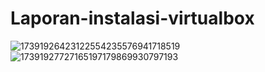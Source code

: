 # Laporan-instalasi-virtualbox
![17391926423122554235576941718519](https://github.com/user-attachments/assets/411932d3-e40c-4c12-9f27-1bce194c2209)
![17391927727165197179869930797193](https://github.com/user-attachments/assets/4bdedb02-3e82-4125-b201-22f5db618392)
